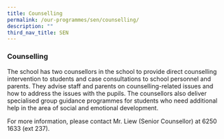 ```yaml
---
title: Counselling
permalink: /our-programmes/sen/counselling/
description: ""
third_nav_title: SEN
---
```

### Counselling

The school has two counsellors in the school to provide direct counselling intervention to students and case consultations to school personnel and parents. They advise staff and parents on counselling-related issues and how to address the issues with the pupils. The counsellors also deliver specialised group guidance programmes for students who need additional help in the area of social and emotional development.

For more information, please contact Mr. Liew (Senior Counsellor) at 6250 1633 (ext 237).